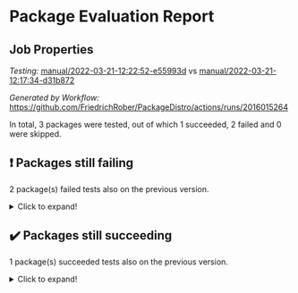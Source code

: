 # Package Evaluation Report

## Job Properties

*Testing:* [manual/2022-03-21-12:22:52-e55993d](https://github.com/FriedrichRober/PackageDistro/blob/data/reports/manual/2022-03-21-12:22:52-e55993d) vs [manual/2022-03-21-12:17:34-d31b872](https://github.com/FriedrichRober/PackageDistro/blob/data/reports/manual/2022-03-21-12:17:34-d31b872)

*Generated by Workflow:* https://github.com/FriedrichRober/PackageDistro/actions/runs/2016015264

In total, 3 packages were tested, out of which 1 succeeded, 2 failed and 0 were skipped.

## :exclamation: Packages still failing

2 package(s) failed tests also on the previous version.<details> <summary>Click to expand!</summary>

- ace 5.4 <br>
- agt 0.2 <br>
</details>

## :heavy_check_mark: Packages still succeeding

1 package(s) succeeded tests also on the previous version.<details> <summary>Click to expand!</summary>

- aclib 1.3.2 <br>
</details>

